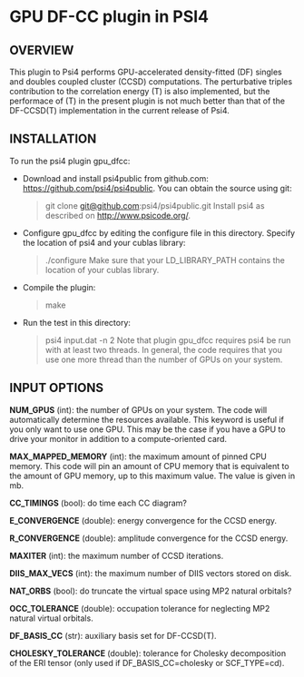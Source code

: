 GPU DF-CC plugin in PSI4
===

OVERVIEW
---
This plugin to Psi4 performs GPU-accelerated density-fitted (DF) singles and doubles coupled cluster (CCSD)
computations.  The perturbative triples contribution to the correlation energy (T) is also implemented, but
the performace of (T) in the present plugin is not much better than that of the DF-CCSD(T) implementation in the
current release of Psi4.

INSTALLATION
---

To run the psi4 plugin gpu_dfcc:

* Download and install psi4public from github.com:
https://github.com/psi4/psi4public.  You can obtain the source using git:
   > git clone git@github.com:psi4/psi4public.git
Install psi4 as described on http://www.psicode.org/.

* Configure gpu_dfcc by editing the configure file in this directory.
Specify the location of psi4 and your cublas library:
   > ./configure
Make sure that your LD_LIBRARY_PATH contains the location of your
cublas library.

* Compile the plugin:
   > make

* Run the test in this directory:
   > psi4 input.dat -n 2
Note that plugin gpu_dfcc requires psi4 be run with at least two threads.
In general, the code requires that you use one more thread than the number
of GPUs on your system.

INPUT OPTIONS
---

**NUM_GPUS** (int): the number of GPUs on your system.  The code will
automatically determine the resources available.  This keyword is useful
if you only want to use one GPU.  This may be the case if you have a GPU
to drive your monitor in addition to a compute-oriented card.

**MAX_MAPPED_MEMORY** (int): the maximum amount of pinned CPU memory.  This
code will pin an amount of CPU memory that is equivalent to the amount of
GPU memory, up to this maximum value.  The value is given in mb.

**CC_TIMINGS** (bool): do time each CC diagram?

**E_CONVERGENCE** (double): energy convergence for the CCSD energy. 

**R_CONVERGENCE** (double): amplitude convergence for the CCSD energy. 

**MAXITER** (int): the maximum number of CCSD iterations.

**DIIS_MAX_VECS** (int): the maximum number of DIIS vectors stored on disk.

**NAT_ORBS** (bool): do truncate the virtual space using MP2 natural orbitals?

**OCC_TOLERANCE** (double): occupation tolerance for neglecting MP2 natural
virtual orbitals.

**DF_BASIS_CC** (str): auxiliary basis set for DF-CCSD(T).

**CHOLESKY_TOLERANCE** (double): tolerance for Cholesky decomposition of the
ERI tensor (only used if DF_BASIS_CC=cholesky or SCF_TYPE=cd).


